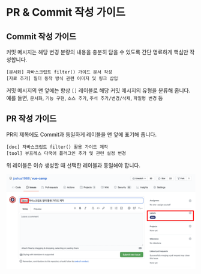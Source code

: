 # PR & Commit 작성 가이드

## Commit 작성 가이드

커밋 메시지는 해당 변경 분량의 내용을 충분히 담을 수 있도록 간단 명료하게 핵심만 작성합니다.

```
[문서화] 자바스크립트 filter() 가이드 문서 작성
[자료 추가] 필터 동작 방식 관련 이미지 및 링크 삽입
```

커밋 메시지의 맨 앞에는 항상 `[]` 레이블로 해당 커밋 메시지의 유형을 분류해 줍니다. 예를 들면, `문서화`, `기능 구현`, `소스 추가`, `주석 추가/변경/삭제`, `파일명 변경` 등

## PR 작성 가이드

PR의 제목에도 Commit과 동일하게 레이블을 맨 앞에 표기해 줍니다.

```
[doc] 자바스크립트 filter() 활용 가이드 제작
[tool] 뷰프레스 다국어 플러그인 추가 및 관련 설정 변경
```

위 레이블은 이슈 생성할 때 선택한 레이블과 동일해야 합니다.

![issue-sample](../img/issue-sample.png)



